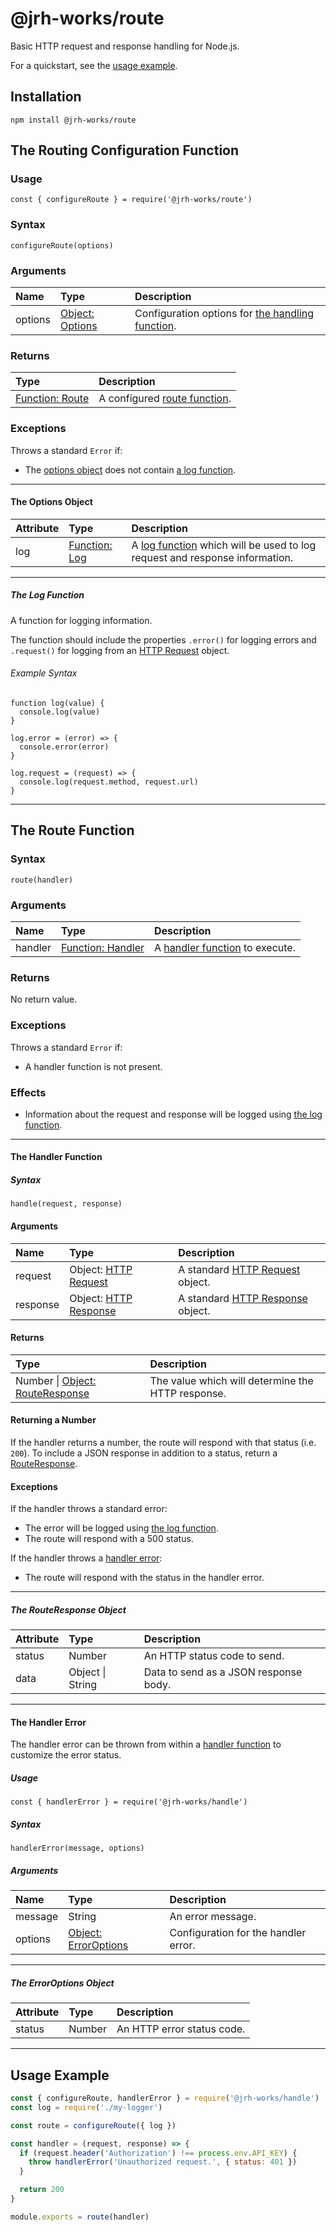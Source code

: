 # @jrh-works/route

Basic HTTP request and response handling for Node.js.

For a quickstart, see the [usage example](#usage-example).

## Installation

`npm install @jrh-works/route`

## The Routing Configuration Function

### Usage

`const { configureRoute } = require('@jrh-works/route')`

### Syntax

```
configureRoute(options)
```

### Arguments

| Name | Type | Description |
| :-- | :-- | :-- |
| options | [Object: Options](#the-options-object) | Configuration options for [the handling function](#the-handling-function). |

### Returns

| Type | Description |
| :-- | :-- |
| [Function: Route](#the-route-function) | A configured [route function](#the-route-function). |

### Exceptions

Throws a standard `Error` if:

- The [options object](#the-options-object) does not contain [a log function](#the-log-function).

---

#### The Options Object

| Attribute | Type | Description |
| :-- | :-- | :-- |
| log | [Function: Log](#the-log-function) | A [log function](#the-log-function) which will be used to log request and response information. |

---

##### The Log Function

A function for logging information.

The function should include the properties `.error()` for logging errors and `.request()` for logging from an [HTTP Request](https://nodejs.org/api/http.html#http_class_http_incomingmessage) object.

###### Example Syntax

```
function log(value) {
  console.log(value)
}

log.error = (error) => {
  console.error(error)
}

log.request = (request) => {
  console.log(request.method, request.url)
}
```

---

## The Route Function

### Syntax

```
route(handler)
```

### Arguments

| Name | Type | Description |
| :-- | :-- | :-- |
| handler | [Function: Handler](#the-handler-function) | A [handler function](#the-handler-function) to execute. |

### Returns

No return value.

### Exceptions

Throws a standard `Error` if:

- A handler function is not present.

### Effects

- Information about the request and response will be logged using [the log function](#the-log-function).

---

#### The Handler Function

##### Syntax

```
handle(request, response)
```

#### Arguments

| Name | Type | Description |
| :-- | :-- | :-- |
| request | Object: [HTTP Request](https://nodejs.org/api/http.html#http_class_http_incomingmessage) | A standard [HTTP Request](https://nodejs.org/api/http.html#http_class_http_incomingmessage) object. |
| response | Object: [HTTP Response](https://nodejs.org/api/http.html#http_class_http_serverresponse) | A standard [HTTP Response](https://nodejs.org/api/http.html#http_class_http_serverresponse) object. |

#### Returns

| Type | Description |
| :-- | :-- |
| Number \| [Object: RouteResponse](#the-routeresponse-object) | The value which will determine the HTTP response. |

#### Returning a Number

If the handler returns a number, the route will respond with that status (i.e. `200`). To include a JSON response in addition to a status, return a [RouteResponse](#the-routeresponse-object).

#### Exceptions

If the handler throws a standard error:

- The error will be logged using [the log function](#the-log-function).
- The route will respond with a 500 status.

If the handler throws a [handler error](#the-handler-error):

- The route will respond with the status in the handler error.

--- 

##### The RouteResponse Object

| Attribute | Type | Description |
| :-- | :-- | :-- |
| status | Number | An HTTP status code to send. |
| data | Object \| String | Data to send as a JSON response body. |

--- 

#### The Handler Error

The handler error can be thrown from within a [handler function](#the-handler-function) to customize the error status.

##### Usage

`const { handlerError } = require('@jrh-works/handle')`

##### Syntax

```
handlerError(message, options)
```

##### Arguments

| Name | Type | Description |
| :-- | :-- | :-- |
| message | String | An error message. |
| options | [Object: ErrorOptions](#the-error-options-object) | Configuration for the handler error. |

---

##### The ErrorOptions Object

| Attribute | Type | Description |
| :-- | :-- | :-- |
| status | Number | An HTTP error status code. |

--- 

## Usage Example

```javascript
const { configureRoute, handlerError } = require('@jrh-works/handle')
const log = require('./my-logger')

const route = configureRoute({ log })

const handler = (request, response) => {
  if (request.header('Authorization') !== process.env.API_KEY) {
    throw handlerError('Unauthorized request.', { status: 401 })
  }

  return 200
}

module.exports = route(handler)
```
